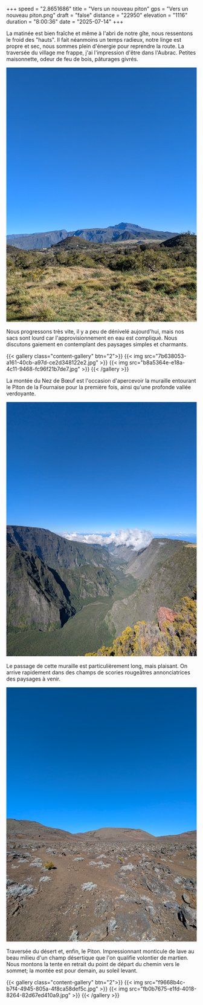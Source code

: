 +++
speed = "2.8651686"
title = "Vers un nouveau piton"
gps = "Vers un nouveau piton.png"
draft = "false"
distance = "22950"
elevation = "1116"
duration = "8:00:36"
date = "2025-07-14"
+++


La matinée est bien fraîche et même à l'abri de notre gîte, nous ressentons le froid des "hauts". Il fait néanmoins un temps radieux, notre linge est propre et sec, nous sommes plein d'énergie pour reprendre la route. 
La traversée du village me frappe, j'ai l'impression d'être dans l'Aubrac. Petites maisonnette, odeur de feu de bois, pâturages givrés. 

![an image from this adventure](5c149eb1-1363-43d8-9a60-a27c2427a6aa.jpg)

Nous progressons très vite, il y a peu de dénivelé aujourd'hui, mais nos sacs sont lourd car l'approvisionnement en eau est compliqué. Nous discutons gaiement en contemplant des paysages simples et charmants. 

{{< gallery class="content-gallery" btn="2">}}
{{< img src="7b638053-a161-40cb-a97d-ce2d348122e2.jpg" >}}
{{< img src="b8a5364e-e18a-4c11-9468-fc96f21b7de7.jpg" >}}
{{< /gallery >}}


La montée du Nez de Bœuf est l'occasion d'apercevoir la muraille entourant le Piton de la Fournaise pour la première fois, ainsi qu'une profonde vallée verdoyante. 

![an image from this adventure](8c01f7f6-7730-48c5-a0fb-6bc379d8283d.jpg)

Le passage de cette muraille est particulièrement long, mais plaisant. On arrive rapidement dans des champs de scories rougeâtres annonciatrices des paysages à venir. 

![an image from this adventure](924f781d-17c4-406b-b601-1e7422283388.jpg)

Traversée du désert et, enfin, le Piton. Impressionnant monticule de lave au beau milieu d'un champ désertique que l'on qualifie volontier de martien. Nous montons la tente en retrait du point de départ du chemin vers le sommet; la montée est pour demain, au soleil levant. 

{{< gallery class="content-gallery" btn="2">}}
{{< img src="f9668b4c-b7f4-4945-805a-4f8ca58def5c.jpg" >}}
{{< img src="fb0b7675-e1fd-4018-8264-82d67ed410a9.jpg" >}}
{{< /gallery >}}


